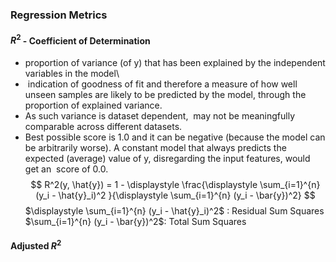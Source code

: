 
### Regression Metrics

#### $R^2$ - Coefficient of Determination

- proportion of variance (of y) that has been explained by the independent variables in the model\
-  indication of goodness of fit and therefore a measure of how well unseen samples are likely to be predicted by the model, through the proportion of explained variance.
- As such variance is dataset dependent,  may not be meaningfully comparable across different datasets.
- Best possible score is 1.0 and it can be negative (because the model can be arbitrarily worse). A constant model that always predicts the expected (average) value of y, disregarding the input features, would get an  score of 0.0.
$$
R^2(y, \hat{y}) = 1 - \displaystyle \frac{\displaystyle \sum_{i=1}^{n} (y_i - \hat{y}_i)^2 }{\displaystyle \sum_{i=1}^{n} (y_i - \bar{y})^2}
$$
$\displaystyle \sum_{i=1}^{n} (y_i - \hat{y}_i)^2$ : Residual Sum Squares
$\sum_{i=1}^{n} (y_i - \bar{y})^2$: Total Sum Squares

#### Adjusted $R^2$ 
